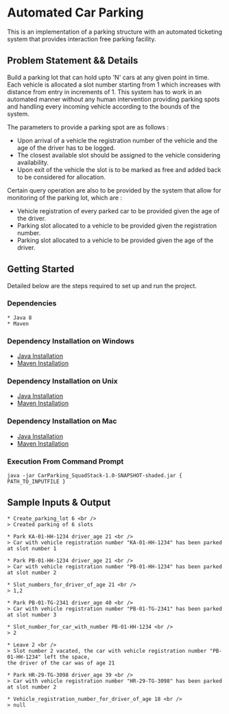 # **Automated Car Parking**
This is an implementation of a parking structure with an automated ticketing system that provides interaction free 
parking facility. 

## **Problem Statement && Details**
Build a parking lot that can hold upto 'N' cars at any given point in time. Each vehicle is allocated a slot number 
starting from 1 which increases with distance from entry in increments of 1. This system has to work in an automated 
manner without any human intervention providing parking spots and handling every incoming vehicle according to the 
bounds of the system.

The parameters to provide a parking spot are as follows :
* Upon arrival of a vehicle the registration number of the vehicle and the age of the driver has to be logged.
* The closest available slot should be assigned to the vehicle considering availability.
* Upon exit of the vehicle the slot is to be marked as free and added back to be considered for allocation.

Certain query operation are also to be provided by the system that allow for monitoring of the parking lot, which are :
* Vehicle registration of every parked car to be provided given the age of the driver.
* Parking slot allocated to a vehicle to be provided given the registration number.
* Parking slot allocated to a vehicle to be provided given the age of the driver.

## **Getting Started**
Detailed below are the steps required to set up and run the project.

### **Dependencies**
```
* Java 8
* Maven
```

### **Dependency Installation on Windows**
* [Java Installation](https://docs.oracle.com/javase/10/install/installation-jdk-and-jre-microsoft-windows-platforms.htm#JSJIG-GUID-DAF345BA-B3E7-4CF2-B87A-B6662D691840)
* [Maven Installation](https://mkyong.com/maven/how-to-install-maven-in-windows/)

### **Dependency Installation on Unix**
* [Java Installation](https://docs.oracle.com/javase/10/install/installation-jdk-and-jre-linux-platforms.htm#JSJIG-GUID-4907E1A6-7B4B-4E98-9DA5-BF2A4D01AA57)
* [Maven Installation](https://www.journaldev.com/33588/install-maven-linux-ubuntu)

### **Dependency Installation on Mac**
* [Java Installation](https://docs.oracle.com/javase/8/docs/technotes/guides/install/mac_jdk.html)
* [Maven Installation](https://www.journaldev.com/2348/install-maven-mac-os)

### **Execution From Command Prompt**
```
java -jar CarParking_SquadStack-1.0-SNAPSHOT-shaded.jar { PATH_TO_INPUTFILE }
```

## **Sample Inputs & Output**
```
* Create_parking_lot 6 <br />
> Created parking of 6 slots

* Park KA-01-HH-1234 driver_age 21 <br />
> Car with vehicle registration number "KA-01-HH-1234" has been parked at slot number 1

* Park PB-01-HH-1234 driver_age 21 <br />
> Car with vehicle registration number "PB-01-HH-1234" has been parked at slot number 2

* Slot_numbers_for_driver_of_age 21 <br />
> 1,2

* Park PB-01-TG-2341 driver_age 40 <br />
> Car with vehicle registration number "PB-01-TG-2341" has been parked at slot number 3

* Slot_number_for_car_with_number PB-01-HH-1234 <br />
> 2

* Leave 2 <br />
> Slot number 2 vacated, the car with vehicle registration number "PB-01-HH-1234" left the space, 
the driver of the car was of age 21

* Park HR-29-TG-3098 driver_age 39 <br />
> Car with vehicle registration number "HR-29-TG-3098" has been parked at slot number 2

* Vehicle_registration_number_for_driver_of_age 18 <br />
> null
```